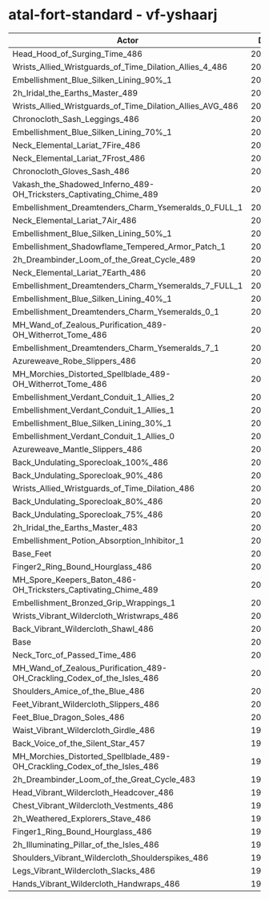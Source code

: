 # atal-fort-standard - vf-yshaarj
| Actor | DPS | Increase |
|---|:---:|:---:|
|Head_Hood_of_Surging_Time_486|204654|2.11%|
|Wrists_Allied_Wristguards_of_Time_Dilation_Allies_4_486|203662|1.61%|
|Embellishment_Blue_Silken_Lining_90%_1|203600|1.58%|
|2h_Iridal_the_Earths_Master_489|203264|1.41%|
|Wrists_Allied_Wristguards_of_Time_Dilation_Allies_AVG_486|203068|1.32%|
|Chronocloth_Sash_Leggings_486|202946|1.25%|
|Embellishment_Blue_Silken_Lining_70%_1|202831|1.20%|
|Neck_Elemental_Lariat_7Fire_486|202702|1.13%|
|Neck_Elemental_Lariat_7Frost_486|202660|1.11%|
|Chronocloth_Gloves_Sash_486|202527|1.05%|
|Vakash_the_Shadowed_Inferno_489-OH_Tricksters_Captivating_Chime_489|202497|1.03%|
|Embellishment_Dreamtenders_Charm_Ysemeralds_0_FULL_1|202295|0.93%|
|Neck_Elemental_Lariat_7Air_486|202134|0.85%|
|Embellishment_Blue_Silken_Lining_50%_1|202094|0.83%|
|Embellishment_Shadowflame_Tempered_Armor_Patch_1|202039|0.80%|
|2h_Dreambinder_Loom_of_the_Great_Cycle_489|202031|0.80%|
|Neck_Elemental_Lariat_7Earth_486|202007|0.79%|
|Embellishment_Dreamtenders_Charm_Ysemeralds_7_FULL_1|201984|0.77%|
|Embellishment_Blue_Silken_Lining_40%_1|201795|0.68%|
|Embellishment_Dreamtenders_Charm_Ysemeralds_0_1|201669|0.62%|
|MH_Wand_of_Zealous_Purification_489-OH_Witherrot_Tome_486|201629|0.60%|
|Embellishment_Dreamtenders_Charm_Ysemeralds_7_1|201613|0.59%|
|Azureweave_Robe_Slippers_486|201527|0.55%|
|MH_Morchies_Distorted_Spellblade_489-OH_Witherrot_Tome_486|201522|0.54%|
|Embellishment_Verdant_Conduit_1_Allies_2|201504|0.53%|
|Embellishment_Verdant_Conduit_1_Allies_1|201492|0.53%|
|Embellishment_Blue_Silken_Lining_30%_1|201484|0.52%|
|Embellishment_Verdant_Conduit_1_Allies_0|201475|0.52%|
|Azureweave_Mantle_Slippers_486|201416|0.49%|
|Back_Undulating_Sporecloak_100%_486|201275|0.42%|
|Back_Undulating_Sporecloak_90%_486|201026|0.30%|
|Wrists_Allied_Wristguards_of_Time_Dilation_486|201020|0.29%|
|Back_Undulating_Sporecloak_80%_486|201015|0.29%|
|Back_Undulating_Sporecloak_75%_486|200964|0.27%|
|2h_Iridal_the_Earths_Master_483|200906|0.24%|
|Embellishment_Potion_Absorption_Inhibitor_1|200810|0.19%|
|Base_Feet|200724|0.15%|
|Finger2_Ring_Bound_Hourglass_486|200688|0.13%|
|MH_Spore_Keepers_Baton_486-OH_Tricksters_Captivating_Chime_489|200547|0.06%|
|Embellishment_Bronzed_Grip_Wrappings_1|200523|0.05%|
|Wrists_Vibrant_Wildercloth_Wristwraps_486|200435|0.00%|
|Back_Vibrant_Wildercloth_Shawl_486|200434|0.00%|
|Base|200432|0.00%|
|Neck_Torc_of_Passed_Time_486|200324|-0.05%|
|MH_Wand_of_Zealous_Purification_489-OH_Crackling_Codex_of_the_Isles_486|200214|-0.11%|
|Shoulders_Amice_of_the_Blue_486|200126|-0.15%|
|Feet_Vibrant_Wildercloth_Slippers_486|200086|-0.17%|
|Feet_Blue_Dragon_Soles_486|200072|-0.18%|
|Waist_Vibrant_Wildercloth_Girdle_486|199992|-0.22%|
|Back_Voice_of_the_Silent_Star_457|199942|-0.24%|
|MH_Morchies_Distorted_Spellblade_489-OH_Crackling_Codex_of_the_Isles_486|199920|-0.26%|
|2h_Dreambinder_Loom_of_the_Great_Cycle_483|199720|-0.36%|
|Head_Vibrant_Wildercloth_Headcover_486|199680|-0.38%|
|Chest_Vibrant_Wildercloth_Vestments_486|199584|-0.42%|
|2h_Weathered_Explorers_Stave_486|199541|-0.44%|
|Finger1_Ring_Bound_Hourglass_486|199304|-0.56%|
|2h_Illuminating_Pillar_of_the_Isles_486|199183|-0.62%|
|Shoulders_Vibrant_Wildercloth_Shoulderspikes_486|199127|-0.65%|
|Legs_Vibrant_Wildercloth_Slacks_486|198819|-0.80%|
|Hands_Vibrant_Wildercloth_Handwraps_486|198691|-0.87%|
